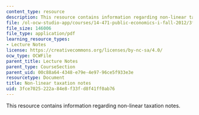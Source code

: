 ```yaml
---
content_type: resource
description: This resource contains information regarding non-linear taxation notes.
file: /ol-ocw-studio-app/courses/14-471-public-economics-i-fall-2012/3fce7025222a84e8f33fd8f41ff0ab76_MIT14_471F12_nonlinear.pdf
file_size: 146006
file_type: application/pdf
learning_resource_types:
- Lecture Notes
license: https://creativecommons.org/licenses/by-nc-sa/4.0/
ocw_type: OCWFile
parent_title: Lecture Notes
parent_type: CourseSection
parent_uid: 00c88a64-4348-e79e-4e97-96ce5f933e3e
resourcetype: Document
title: Non-linear taxation notes
uid: 3fce7025-222a-84e8-f33f-d8f41ff0ab76
---
```

This resource contains information regarding non-linear taxation notes.